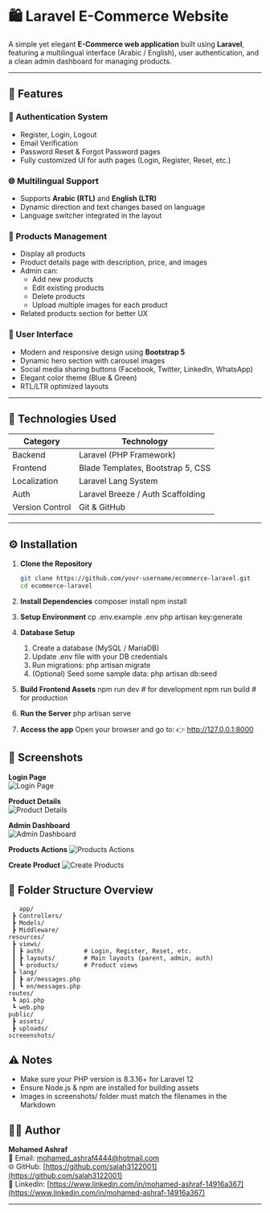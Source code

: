 # 🛍️ Laravel E-Commerce Website

A simple yet elegant **E-Commerce web application** built using **Laravel**, featuring a multilingual interface (Arabic / English), user authentication, and a clean admin dashboard for managing products.

---

## 🚀 Features

### 👤 Authentication System
- Register, Login, Logout  
- Email Verification  
- Password Reset & Forgot Password pages  
- Fully customized UI for auth pages (Login, Register, Reset, etc.)

### 🌐 Multilingual Support
- Supports **Arabic (RTL)** and **English (LTR)**  
- Dynamic direction and text changes based on language  
- Language switcher integrated in the layout  

### 🛒 Products Management
- Display all products  
- Product details page with description, price, and images  
- Admin can:
  - Add new products  
  - Edit existing products  
  - Delete products  
  - Upload multiple images for each product  
- Related products section for better UX  

### 💬 User Interface
- Modern and responsive design using **Bootstrap 5**  
- Dynamic hero section with carousel images  
- Social media sharing buttons (Facebook, Twitter, LinkedIn, WhatsApp)  
- Elegant color theme (Blue & Green)  
- RTL/LTR optimized layouts  

---

## 🧠 Technologies Used

| Category | Technology |
|-----------|-------------|
| Backend | Laravel (PHP Framework) |
| Frontend | Blade Templates, Bootstrap 5, CSS |
| Localization | Laravel Lang System |
| Auth | Laravel Breeze / Auth Scaffolding |
| Version Control | Git & GitHub |

---

## ⚙️ Installation

1. **Clone the Repository**
   ```bash
   git clone https://github.com/your-username/ecommerce-laravel.git
   cd ecommerce-laravel

2. **Install Dependencies**
   composer install
   npm install
   
3. **Setup Environment**
   cp .env.example .env
   php artisan key:generate

4. **Database Setup**  
   1. Create a database (MySQL / MariaDB)
   2. Update .env file with your DB credentials
   3. Run migrations: php artisan migrate
   4. (Optional) Seed some sample data: php artisan db:seed
      
5. **Build Frontend Assets**
   npm run dev   # for development
   npm run build # for production

6. **Run the Server**
   php artisan serve

7. **Access the app**
    Open your browser and go to:
       👉 http://127.0.0.1:8000
   
   
 ## 📸 Screenshots
   **Login Page**  
        ![Login Page](screenshots/login.png)
        
   **Product Details**  
        ![Product Details](screenshots/product-details.png)
        
   **Admin Dashboard**  
        ![Admin Dashboard](screenshots/admin-panel.png)

   **Products Actions**
        ![Products Actions](screenshots/admin-products.png)

   **Create Product**
       ![Create Products](screenshots/add-product.png)

## 🧩 Folder Structure Overview
       app/
     ┣ Controllers/
     ┣ Models/
     ┣ Middleware/
    resources/
     ┣ views/
     ┃ ┣ auth/           # Login, Register, Reset, etc.
     ┃ ┣ layouts/        # Main layouts (parent, admin, auth)
     ┃ ┗ products/       # Product views
     ┣ lang/
     ┃ ┣ ar/messages.php
     ┃ ┗ en/messages.php
    routes/
     ┗ api.php
     ┗ web.php
    public/
     ┣ assets/
     ┣ uploads/
    screeenshots/
      
## ⚠️ Notes
   - Make sure your PHP version is 8.3.16+ for Laravel 12
   - Ensure Node.js & npm are installed for building assets
   - Images in screenshots/ folder must match the filenames in the Markdown

## 🧑‍💻 Author
 **Mohamed Ashraf**  
  📧 Email: mohamed_ashraf4444@hotmail.com  
  🌐 GitHub: [https://github.com/salah3122001](https://github.com/salah3122001)  
  🔗 LinkedIn: [https://www.linkedin.com/in/mohamed-ashraf-14916a367](https://www.linkedin.com/in/mohamed-ashraf-14916a367)
       

---
   
